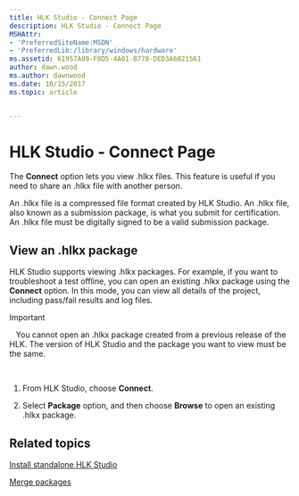 ```yaml
---
title: HLK Studio - Connect Page
description: HLK Studio - Connect Page
MSHAttr:
- 'PreferredSiteName:MSDN'
- 'PreferredLib:/library/windows/hardware'
ms.assetid: 61957A09-F0D5-4A01-B778-DED3A6021561
author: dawn.wood
ms.author: dawnwood
ms.date: 10/15/2017
ms.topic: article


---
```


# HLK Studio - Connect Page


The **Connect** option lets you view .hlkx files. This feature is useful if you need to share an .hlkx file with another person.

An .hlkx file is a compressed file format created by HLK Studio. An .hlkx file, also known as a submission package, is what you submit for certification. An .hlkx file must be digitally signed to be a valid submission package.

## <span id="view_an_.hlkx_package"></span><span id="VIEW_AN_.HLKX_PACKAGE"></span>View an .hlkx package


HLK Studio supports viewing .hlkx packages. For example, if you want to troubleshoot a test offline, you can open an existing .hlkx package using the **Connect** option. In this mode, you can view all details of the project, including pass/fail results and log files.

>[!IMPORTANT]
>  
You cannot open an .hlkx package created from a previous release of the HLK. The version of HLK Studio and the package you want to view must be the same.

 

1.  From HLK Studio, choose **Connect**.

2.  Select **Package** option, and then choose **Browse** to open an existing .hlkx package.

## <span id="related_topics"></span>Related topics


[Install standalone HLK Studio](install-standalone-hlk-studio.md)

[Merge packages](merge-packages.md)

 

 







